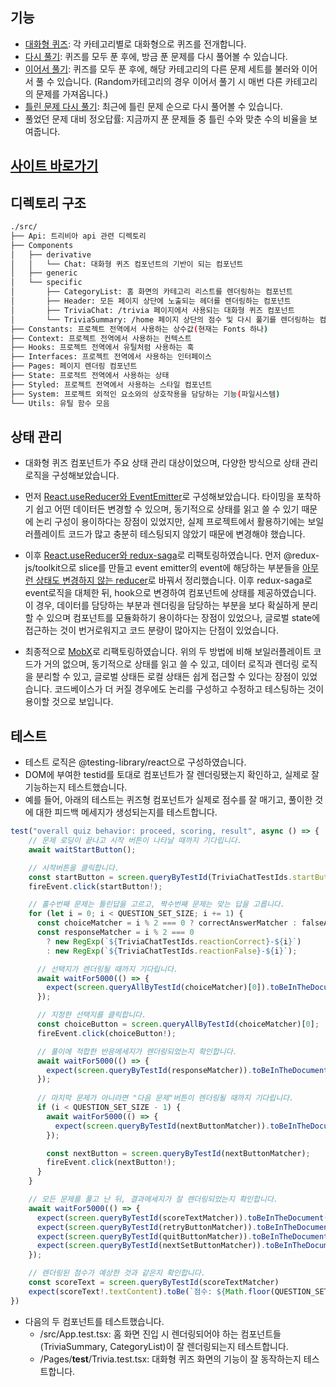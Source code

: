 ## 기능
- [대화형 퀴즈](https://user-images.githubusercontent.com/24871544/132313866-f431560d-46f3-4900-9993-9be752d72780.gif): 각 카테고리별로 대화형으로 퀴즈를 전개합니다.
- [다시 풀기](https://user-images.githubusercontent.com/24871544/132309978-d629a85b-b275-4054-a436-47d01eeddc61.gif): 퀴즈를 모두 푼 후에, 방금 푼 문제를 다시 풀어볼 수 있습니다.
- [이어서 풀기](https://user-images.githubusercontent.com/24871544/132309984-b4ba5bff-ff81-4458-bc98-7c93aef72d32.gif): 퀴즈를 모두 푼 후에, 해당 카테고리의 다른 문제 세트를 불러와 이어서 풀 수 있습니다. (Random카테고리의 경우 이어서 풀기 시 매번 다른 카테고리의 문제를 가져옵니다.)
- [틀린 문제 다시 풀기](https://user-images.githubusercontent.com/24871544/132310438-d95f85a7-9c2b-421a-b0ea-b696e5efa824.gif): 최근에 틀린 문제 순으로 다시 풀어볼 수 있습니다.
- 풀었던 문제 대비 정오답률: 지금까지 푼 문제들 중 틀린 수와 맞춘 수의 비율을 보여줍니다.



## [사이트 바로가기](https://trivia-quiz-app-ten.vercel.app/home)




## 디렉토리 구조
```sh
./src/
├── Api: 트리비아 api 관련 디렉토리
├── Components
│   ├── derivative
│   │   └── Chat: 대화형 퀴즈 컴포넌트의 기반이 되는 컴포넌트
│   ├── generic
│   └── specific
│       ├── CategoryList: 홈 화면의 카테고리 리스트를 렌더링하는 컴포넌트
│       ├── Header: 모든 페이지 상단에 노출되는 헤더를 렌더링하는 컴포넌트
│       ├── TriviaChat: /trivia 페이지에서 사용되는 대화형 퀴즈 컴포넌트
│       └── TriviaSummary: /home 페이지 상단의 점수 및 다시 풀기를 렌더링하는 컴포넌트
├── Constants: 프로젝트 전역에서 사용하는 상수값(현재는 Fonts 하나)
├── Context: 프로젝트 전역에서 사용하는 컨텍스트
├── Hooks: 프로젝트 전역에서 유틸처럼 사용하는 훅
├── Interfaces: 프로젝트 전역에서 사용하는 인터페이스
├── Pages: 페이지 렌더링 컴포넌트
├── State: 프로적트 전역에서 사용하는 상태
├── Styled: 프로젝트 전역에서 사용하는 스타일 컴포넌트
├── System: 프로젝트 외적인 요소와의 상호작용을 담당하는 기능(파일시스템)
└── Utils: 유틸 함수 모음
```



## 상태 관리
- 대화형 퀴즈 컴포넌트가 주요 상태 관리 대상이었으며, 다양한 방식으로 상태 관리 로직을 구성해보았습니다.

- 먼저 [React.useReducer와 EventEmitter](https://github.com/monthem/trivia-quiz-app/blob/8ca80227b324c490da36b3f7b31e492e92314f75/src/Components/specific/TriviaChat/EventHandler.tsx)로 구성해보았습니다. 타이밍을 포착하기 쉽고 어떤 데이터든 변경할 수 있으며, 동기적으로 상태를 읽고 쓸 수 있기 때문에 논리 구성이 용이하다는 장점이 있었지만, 실제 프로젝트에서 활용하기에는 보일러플레이트 코드가 많고 충분히 테스팅되지 않았기 때문에 변경해야 했습니다.
- 이후 [React.useReducer와 redux-saga](https://github.com/monthem/trivia-quiz-app/blob/0914822ca4dab2ebf1508985b6912514c662dcd1/src/Components/specific/TriviaChat/saga.ts)로 리팩토링하였습니다. 먼저 @redux-js/toolkit으로 slice를 만들고 event emitter의 event에 해당하는 부분들을 [아무런 상태도 변경하지 않는 reducer](https://github.com/monthem/trivia-quiz-app/blob/0914822ca4dab2ebf1508985b6912514c662dcd1/src/Components/specific/TriviaChat/slice.ts#L87)로 바꿔서 정리했습니다. 이후 redux-saga로 event로직을 대체한 뒤, hook으로 변경하여 컴포넌트에 상태를 제공하였습니다. 이 경우, 데이터를 담당하는 부분과 렌더링을 담당하는 부분을 보다 확실하게 분리할 수 있으며 컴포넌트를 모듈화하기 용이하다는 장점이 있었으나, 글로벌 state에 접근하는 것이 번거로워지고 코드 분량이 많아지는 단점이 있었습니다.
- 최종적으로 [MobX](https://github.com/monthem/trivia-quiz-app/blob/e2c2915d315de27e0dca30ad13ec463d5a9fcdb3/src/Components/specific/TriviaChat/TriviaChatX.tsx)로 리팩토링하였습니다. 위의 두 방법에 비해 보일러플레이트 코드가 거의 없으며, 동기적으로 상태를 읽고 쓸 수 있고, 데이터 로직과 렌더링 로직을 분리할 수 있고, 글로벌 상태든 로컬 상태든 쉽게 접근할 수 있다는 장점이 있었습니다. 코드베이스가 더 커질 경우에도 논리를 구성하고 수정하고 테스팅하는 것이 용이할 것으로 보입니다.



## 테스트
- 테스트 로직은 @testing-library/react으로 구성하였습니다.
- DOM에 부여한 testid를 토대로 컴포넌트가 잘 렌더링됐는지 확인하고, 실제로 잘 기능하는지 테스트했습니다.
- 예를 들어, 아래의 테스트는 퀴즈형 컴포넌트가 실제로 점수를 잘 매기고, 풀이한 것에 대한 피드백 메세지가 생성되는지를 테스트합니다.
```ts
test("overall quiz behavior: proceed, scoring, result", async () => {
    // 문제 로딩이 끝나고 시작 버튼이 나타날 때까지 기다립니다.
    await waitStartButton();

    // 시작버튼을 클릭합니다.
    const startButton = screen.queryByTestId(TriviaChatTestIds.startButton);
    fireEvent.click(startButton!);

    // 홀수번째 문제는 틀린답을 고르고, 짝수번째 문제는 맞는 답을 고릅니다.
    for (let i = 0; i < QUESTION_SET_SIZE; i += 1) {
      const choiceMatcher = i % 2 === 0 ? correctAnswerMatcher : falseAnswerMatcher;
      const responseMatcher = i % 2 === 0
        ? new RegExp(`${TriviaChatTestIds.reactionCorrect}-${i}`)
        : new RegExp(`${TriviaChatTestIds.reactionFalse}-${i}`);

      // 선택지가 렌더링될 때까지 기다립니다.
      await waitFor5000(() => {
        expect(screen.queryAllByTestId(choiceMatcher)[0]).toBeInTheDocument();
      });

      // 지정한 선택지를 클릭합니다.
      const choiceButton = screen.queryAllByTestId(choiceMatcher)[0];
      fireEvent.click(choiceButton!);

      // 풀이에 적합한 반응메세지가 렌더링되었는지 확인합니다.
      await waitFor5000(() => {
        expect(screen.queryByTestId(responseMatcher)).toBeInTheDocument();
      });
      
      // 마지막 문제가 아니라면 "다음 문제"버튼이 렌더링될 때까지 기다립니다.
      if (i < QUESTION_SET_SIZE - 1) {
        await waitFor5000(() => {
          expect(screen.queryByTestId(nextButtonMatcher)).toBeInTheDocument();
        });

        const nextButton = screen.queryByTestId(nextButtonMatcher);
        fireEvent.click(nextButton!);
      }
    }

    // 모든 문제를 풀고 난 뒤, 결과메세지가 잘 렌더링되었는지 확인합니다.
    await waitFor5000(() => {
      expect(screen.queryByTestId(scoreTextMatcher)).toBeInTheDocument();
      expect(screen.queryByTestId(retryButtonMatcher)).toBeInTheDocument();
      expect(screen.queryByTestId(quitButtonMatcher)).toBeInTheDocument();
      expect(screen.queryByTestId(nextSetButtonMatcher)).toBeInTheDocument();
    });

    // 렌더링된 점수가 예상한 것과 같은지 확인합니다.
    const scoreText = screen.queryByTestId(scoreTextMatcher)
    expect(scoreText!.textContent).toBe(`점수: ${Math.floor(QUESTION_SET_SIZE / 2) / QUESTION_SET_SIZE * 100}점`);
})
```

- 다음의 두 컴포넌트를 테스트했습니다.
  - /src/App.test.tsx: 홈 화면 진입 시 렌더링되어야 하는 컴포넌트들(TriviaSummary, CategoryList)이 잘 렌더링되는지 테스트합니다.
  - /Pages/__test__/Trivia.test.tsx: 대화형 퀴즈 화면의 기능이 잘 동작하는지 테스트합니다.
